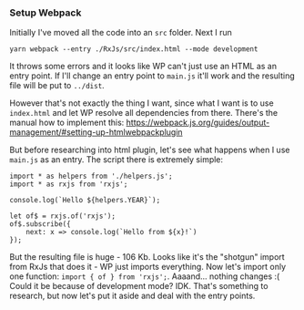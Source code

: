### Setup Webpack

Initially I've moved all the code into an `src` folder.
Next I run 
```
yarn webpack --entry ./RxJs/src/index.html --mode development 
```

It throws some errors and it looks like WP can't just use an HTML as an entry point. If I'll change an entry point to `main.js` it'll work and the resulting file will be put to `../dist`.

However that's not exactly the thing I want, since what I want is to use `index.html` and let WP resolve all dependencies from there.
There's the manual how to implement this: https://webpack.js.org/guides/output-management/#setting-up-htmlwebpackplugin

But before researching into html plugin, let's see what happens when I use `main.js` as an entry.
The script there is extremely simple:

```
import * as helpers from './helpers.js';
import * as rxjs from 'rxjs';

console.log(`Hello ${helpers.YEAR}`);

let of$ = rxjs.of('rxjs');
of$.subscribe({
    next: x => console.log(`Hello from ${x}!`)
});
```

But the resulting file is huge - 106 Kb. Looks like it's the "shotgun" import from RxJs that does it - WP just imports everything.
Now let's import only one function: `import { of } from 'rxjs';`. Aaaand... nothing changes :( Could it be because of development mode? IDK. That's something to research, but now let's put it aside and deal with the entry points.
